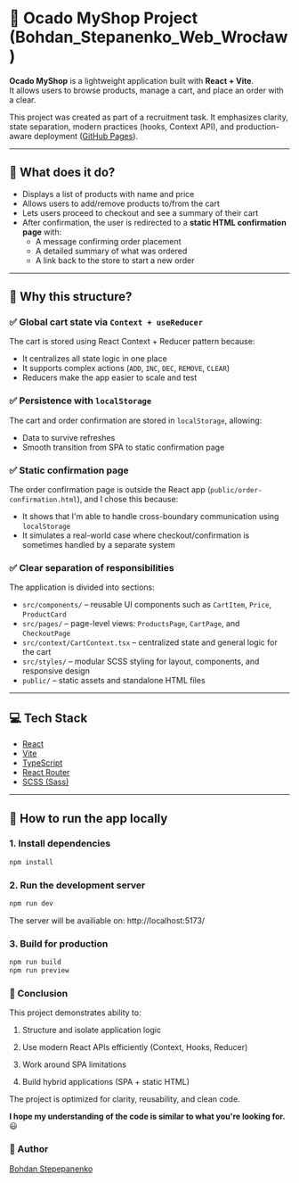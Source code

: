 

# 🛒 Ocado MyShop Project (Bohdan_Stepanenko_Web_Wrocław)

**Ocado MyShop** is a lightweight application built with **React + Vite**.  
It allows users to browse products, manage a cart, and place an order with a clear.

This project was created as part of a recruitment task. It emphasizes clarity, state separation, modern practices (hooks, Context API), and production-aware deployment ([GitHub Pages](https://stepbohdan.github.io/ocado-myShop-project/)).

---

## 📌 What does it do?

- Displays a list of products with name and price
- Allows users to add/remove products to/from the cart
- Lets users proceed to checkout and see a summary of their cart
- After confirmation, the user is redirected to a **static HTML confirmation page** with:
  - A message confirming order placement
  - A detailed summary of what was ordered
  - A link back to the store to start a new order

---
## 🤔 Why this structure?

### ✅ Global cart state via `Context + useReducer`

The cart is stored using React Context + Reducer pattern because:

- It centralizes all state logic in one place
- It supports complex actions (`ADD`, `INC`, `DEC`, `REMOVE`, `CLEAR`)
- Reducers make the app easier to scale and test

### ✅ Persistence with `localStorage`

The cart and order confirmation are stored in `localStorage`, allowing:

- Data to survive refreshes
- Smooth transition from SPA to static confirmation page

### ✅ Static confirmation page

The order confirmation page is outside the React app (`public/order-confirmation.html`), and I chose this because:

- It shows that I'm able to handle cross-boundary communication using `localStorage`
- It simulates a real-world case where checkout/confirmation is sometimes handled by a separate system

### ✅ Clear separation of responsibilities

The application is divided into sections:

- `src/components/` – reusable UI components such as `CartItem`, `Price`, `ProductCard`
- `src/pages/` – page-level views: `ProductsPage`, `CartPage`, and `CheckoutPage`
- `src/context/CartContext.tsx` – centralized state and general logic for the cart
- `src/styles/` – modular SCSS styling for layout, components, and responsive design
- `public/` – static assets and standalone HTML files

---

## 💻 Tech Stack

- [React](https://reactjs.org/)
- [Vite](https://vitejs.dev/)
- [TypeScript](https://www.typescriptlang.org/)
- [React Router](https://reactrouter.com/)
- [SCSS (Sass)](https://sass-lang.com/)

---

## 🚀 How to run the app locally

### 1. Install dependencies

```bash
npm install
```

### 2. Run the development server
```bash
npm run dev
```
The server will be availiable on:
http://localhost:5173/

### 3. Build for production
```bash
npm run build
npm run preview
```

### 📌 Conclusion
This project demonstrates ability to:

1. Structure and isolate application logic

2. Use modern React APIs efficiently (Context, Hooks, Reducer)

3. Work around SPA limitations

4. Build hybrid applications (SPA + static HTML)

The project is optimized for clarity, reusability, and clean code.

**I hope my understanding of the code is similar to what you're looking for.** 😃

### 👤 Author
[Bohdan Stepepanenko](https://github.com/StepBohdan)
